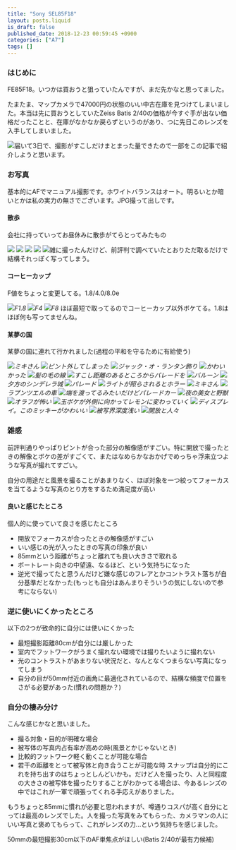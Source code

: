 ```yaml
---
title: "Sony SEL85F18"
layout: posts.liquid
is_draft: false
published_date: 2018-12-23 00:59:45 +0900
categories: ["A7"]
tags: []
---
```


### はじめに
FE85F18。いつかは買おうと狙っていたんですが、まだ先かなと思ってました。

たまたま、マップカメラで47000円の状態のいい中古在庫を見つけてしまいました。本当は先に買おうとしていたZeiss Batis 2/40の価格が今すぐ手が出ない価格だったことと、在庫がなかなか戻らずというのがあり、つに先日このレンズを入手してしまいました。

 ![](/public/images/2019/01/e94cf-1H8FDNZHRCPzYzF8_gnY4ZQ.jpeg)届いて3日で、撮影がすこしだけまとまった量できたので一部をこの記事で紹介しようと思います。

### お写真
基本的にAFでマニュアル撮影です。ホワイトバランスはオート。明るいとか暗いとかは私の実力の無さでございます。JPG撮って出しです。

#### 散歩
会社に持っていってお昼休みに散歩がてらとってみたもの

 ![](/public/images/2019/01/2c4a3-1X-zZZ7wyGHQS1GseP1MGAg.jpeg) ![](/public/images/2019/01/afa95-14jz_cto08pDARjc99rtQUQ.jpeg) ![](/public/images/2019/01/a05c1-1IP1ThVc4LT3I1AXOFQzxFA.jpeg) ![](/public/images/2019/01/f01b3-11dXtHhx0wP0uPjxzUgs7bQ.jpeg) ![](/public/images/2019/01/9d0dd-14OkwH-VDcft3DjG3rCu_KA.jpeg)雑に撮ったんだけど、前評判で調べていたとおりただ取るだけで結構それっぽく写ってしまう。

#### コーヒーカップ
F値をちょっと変更してる。1.8/4.0/8.0e

 ![](/public/images/2019/01/62e7c-1wNHnmkyuYWMq0bJxPrilHQ.jpeg)_F1.8_
 ![](/public/images/2019/01/9d568-1wFOpuaqlGAYe-m-37kIVcw.jpeg)_F4_
 ![](/public/images/2019/01/4199c-1olRuENM7eAl-lXZMN3mxeg.jpeg)_F8_
ほぼ最短で取ってるのでコーヒーカップ以外ボケてる。1.8はほぼ何も写ってませんね。

#### 某夢の国
某夢の国に連れて行かれました(過程の平和を守るために有給使う)

 ![](/public/images/2019/01/fa73e-1skP_jE7jnklvb8rMeImhiA.jpeg)_ミキさん_
 ![](/public/images/2019/01/6cd3f-1_t-oHb25ddZI7m66OXcY7w.jpeg)_ピント外してしまった_
 ![](/public/images/2019/01/aa459-1bNoy_jwXJVGaITA7Q3bE0Q.jpeg)_ジャック・オ・ランタン飾り_
 ![](/public/images/2019/01/388df-1lrmE_s_Zr0edHaG7ZhCzAg.jpeg)_かわいかった_
 ![](/public/images/2019/01/f0ff4-1-XlbwVMKMx2duKeiaI0Z2Q.jpeg)_髪の毛の線_
 ![](/public/images/2019/01/08d36-1tfhHKXdlRzw1QeXhJQpmlA.jpeg)_すこし距離のあるところからパレードを_
 ![](/public/images/2019/01/be429-1xOVO8bXBXgzF9y1RnswCeQ.jpeg)_バルーン_
 ![](/public/images/2019/01/7ac7c-1LMVAMcbq75LYRY_o9qzAKA.jpeg)_夕方のシンデレラ城_
 ![](/public/images/2019/01/48b1c-15pGh5pXonMNjqpbbfz_yaw.jpeg)_パレード_
 ![](/public/images/2019/01/c20bf-1JMoGaEEr1g6oYjzVSrff_w.jpeg)_ライトが照らされるとホラー_
 ![](/public/images/2019/01/be0a8-1xvComZMqCzgTVMyTRvPriQ.jpeg)_ミキさん_
 ![](/public/images/2019/01/4a5d1-14lIflZ2hr1Rqpl9PyODvVw.jpeg)_ラプンツエルの車_
 ![](/public/images/2019/01/a8f88-1o3I3DDE5loMGT3Lm2ymOKw.jpeg)_端を渡ってるみたいだけどパレードカー_
 ![](/public/images/2019/01/e739c-1BfJLQv5OqdJGBgo-H32fzQ.jpeg)_夜の美女と野獣_
 ![](/public/images/2019/01/0e831-19xEt8NEGT9jLqj-3jxgSjA.jpeg)_オラフが怖い_
 ![](/public/images/2019/01/72159-19UgK3r9yeUJ2Wc8zGhJxmQ.jpeg)_玉ボケが外側に向かってレモンに変わっていく_
 ![](/public/images/2019/01/d2ca9-1gYSyum1YLB0jArgw4KUnkQ.jpeg)_ディスプレイ。このミッキーがかわいい_
 ![](/public/images/2019/01/6b029-1_iD858ozx35PGDYVDvc2WQ.jpeg)_被写界深度浅い_
 ![](/public/images/2019/01/5af13-1-CAb7dx3QKfeduGyzr5bhg.jpeg)_開放と人々_
### 雑感
前評判通りやっぱりピントが合った部分の解像感がすごい。特に開放で撮ったときの解像とボケの差がすごくて、またはなめらかなおかげでめっちゃ浮来立つような写真が撮れてすごい。

自分の用途だと風景を撮ることがあまりなく、ほぼ対象を一つ絞ってフォーカスを当てるような写真のとり方をするため満足度が高い

#### 良いと感じたところ
個人的に使っていて良さを感じたところ

- 開放でフォーカスが合ったときの解像感がすごい
- いい感じの光が入ったときの写真の印象が良い
- 85mmという距離がちょっと離れても良い大きさで取れる
- ポートレート向きの中望遠、なるほど、という気持ちになった
- 逆光で撮ってたと思うんだけど嫌な感じのフレアとかコントラスト落ちが自分基準だとなかった(もっとも自分はあんまりそういうの気にしないので参考にならない)
### 逆に使いにくかったところ
以下の2つが致命的に自分には使いにくかった

- 最短撮影距離80cmが自分には厳しかった
- 室内でフットワークがうまく撮れない環境では撮りたいように撮れない
- 光のコントラストがあまりない状況だと、なんとなくつまらない写真になってしまう
- 自分の目が50mm付近の画角に最適化されているので、結構な頻度で位置をさがる必要があった(慣れの問題か？)
### 自分の棲み分け
こんな感じかなと思いました。

- 撮る対象・目的が明確な場合
- 被写体の写真内占有率が高めの時(風景とかじゃないとき)
- 比較的フットワーク軽く動くことが可能な場合
- 若干の距離をとって被写体と向き合うことが可能な時
スナップは自分的にこれを持ち出すのはちょっとしんどいかも。だけど人を撮ったり、人と同程度の大きさの被写体を撮ったりすることがわかってる場合は、今あるレンズの中ではこれが一軍で頑張ってくれる手応えがありました。

もうちょっと85mmに慣れが必要と思われますが、噂通りコスパが高く自分にとっては最高のレンズでした。人を撮った写真をみてもらった、カメラマンの人にいい写真と褒めてもらって、これがレンズの力...という気持ちを感じました。

50mmの最短撮影30cm以下のAF単焦点がほしい(Batis 2/40が最有力候補)


